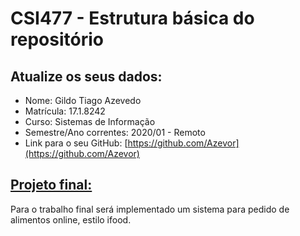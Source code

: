 # CSI477 - Estrutura básica do repositório

## Atualize os seus dados:

- Nome: Gildo Tiago Azevedo
- Matrícula: 17.1.8242
- Curso: Sistemas de Informação
- Semestre/Ano correntes: 2020/01 - Remoto
- Link para o seu GitHub: [https://github.com/Azevor](https://github.com/Azevor)

## [Projeto final:](./Projeto/README.md) 

Para o trabalho final será implementado um sistema para pedido de alimentos online, estilo ifood.

